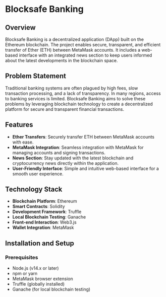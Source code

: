 # Blocksafe Banking

## Overview
Blocksafe Banking is a decentralized application (DApp) built on the Ethereum blockchain. The project enables secure, transparent, and efficient transfer of Ether (ETH) between MetaMask accounts. It includes a web-based interface with an integrated news section to keep users informed about the latest developments in the blockchain space.

## Problem Statement
Traditional banking systems are often plagued by high fees, slow transaction processing, and a lack of transparency. In many regions, access to banking services is limited. Blocksafe Banking aims to solve these problems by leveraging blockchain technology to create a decentralized platform for secure and transparent financial transactions.

## Features
- **Ether Transfers**: Securely transfer ETH between MetaMask accounts with ease.
- **MetaMask Integration**: Seamless integration with MetaMask for managing accounts and signing transactions.
- **News Section**: Stay updated with the latest blockchain and cryptocurrency news directly within the application.
- **User-Friendly Interface**: Simple and intuitive web-based interface for a smooth user experience.

## Technology Stack
- **Blockchain Platform**: Ethereum
- **Smart Contracts**: Solidity
- **Development Framework**: Truffle
- **Local Blockchain Testing**: Ganache
- **Front-end Interaction**: Web3.js
- **Wallet Integration**: MetaMask

## Installation and Setup

### Prerequisites
- Node.js (v14.x or later)
- npm or yarn
- MetaMask browser extension
- Truffle (globally installed)
- Ganache (for local blockchain testing)

